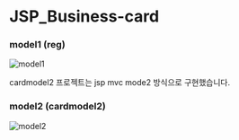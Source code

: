 # JSP_Business-card

### model1 (reg)
![model1](https://user-images.githubusercontent.com/33312259/132858675-3e796460-338c-4264-bfe7-70c4882bb52a.png)


cardmodel2 프로젝트는 jsp mvc mode2 방식으로 구현했습니다.

### model2 (cardmodel2)
![model2](https://user-images.githubusercontent.com/33312259/132858729-1c1975e3-9a97-4c7c-94ee-eeb78df8d4ab.png)
